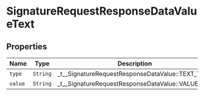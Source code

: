 

# SignatureRequestResponseDataValueText



## Properties

| Name | Type | Description | Notes |
|------------ | ------------- | ------------- | -------------|
| `type` | ```String``` |  _t__SignatureRequestResponseDataValue::TEXT_TYPE  |  |
| `value` | ```String``` |  _t__SignatureRequestResponseDataValue::VALUE  |  |



